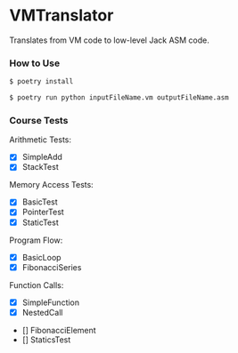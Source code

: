 # VMTranslator

Translates from VM code to low-level Jack ASM code.

### How to Use

```bash
$ poetry install
```

```bash
$ poetry run python inputFileName.vm outputFileName.asm
```


### Course Tests

Arithmetic Tests:
- [x] SimpleAdd
- [x] StackTest

Memory Access Tests:
- [x] BasicTest
- [x] PointerTest
- [x] StaticTest

Program Flow:
- [X] BasicLoop
- [X] FibonacciSeries

Function Calls:
- [X] SimpleFunction
- [X] NestedCall
- [] FibonacciElement
- [] StaticsTest
